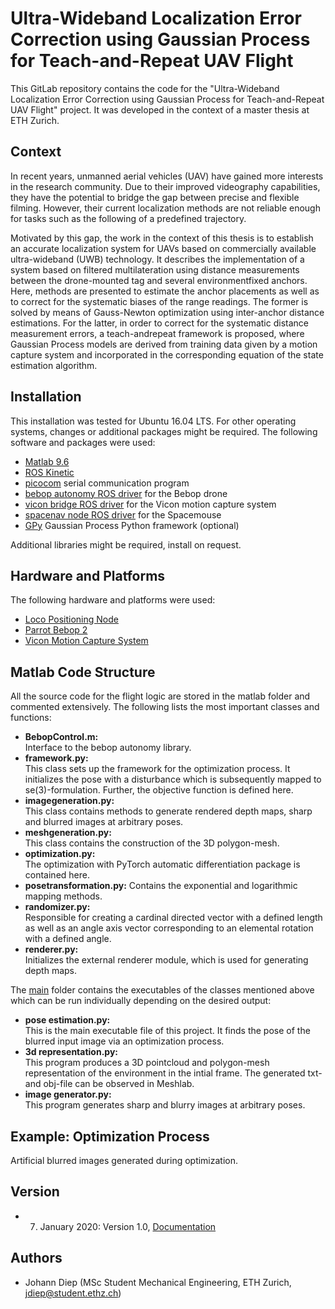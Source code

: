 # Ultra-Wideband Localization Error Correction using Gaussian Process for Teach-and-Repeat UAV Flight

This GitLab repository contains the code for the "Ultra-Wideband Localization Error Correction using Gaussian Process for Teach-and-Repeat UAV Flight" project. It was developed in the context of a master thesis at ETH Zurich.

## Context

In recent years, unmanned aerial vehicles (UAV) have gained more interests in the research community. Due to their improved videography capabilities, they have the potential to bridge the gap between precise and flexible filming. However, their current localization methods are
not reliable enough for tasks such as the following of a predefined trajectory.

Motivated by this gap, the work in the context of this thesis is to establish an accurate localization system for UAVs based on commercially available ultra-wideband (UWB) technology. It describes the implementation of a system based on filtered multilateration using distance measurements between the drone-mounted tag and several environmentfixed anchors. Here, methods are presented to estimate the anchor placements as well as to correct for the systematic biases of the range readings. The former is solved by means of Gauss-Newton optimization using inter-anchor distance estimations. For the latter, in order to correct for the systematic distance measurement errors, a teach-andrepeat framework is proposed, where Gaussian Process models are derived from training data given by a motion capture system and incorporated in the corresponding equation of the state estimation algorithm.

## Installation

This installation was tested for Ubuntu 16.04 LTS. For other operating systems, changes or additional packages might be required. The following software and packages were used:

* [Matlab 9.6](https://www.mathworks.com/products/matlab.html)
* [ROS Kinetic](http://wiki.ros.org/kinetic/Installation/Ubuntu)
* [picocom](https://www.github.com/npat-efault/picocom) serial communication program
* [bebop autonomy ROS driver](https://www.bebop-autonomy.readthedocs.io/en/latest/) for the Bebop drone
* [vicon bridge ROS driver](http://wiki.ros.org/vicon_bridge) for the Vicon motion capture system
* [spacenav node ROS driver](http://wiki.ros.org/spacenav_node) for the Spacemouse
* [GPy](https://www.github.com/SheffieldML/GPy) Gaussian Process Python framework (optional)

Additional libraries might be required, install on request.

## Hardware and Platforms

The following hardware and platforms were used:

* [Loco Positioning Node](https://www.bitcraze.io/loco-pos-node/)
* [Parrot Bebop 2](https://www.parrot.com/us/drones/parrot-bebop-2)
* [Vicon Motion Capture System](https://www.vicon.com/)

## Matlab Code Structure

All the source code for the flight logic are stored in the matlab folder and commented extensively. The following lists the most important classes and functions:

* **BebopControl.m:**<br/>
 Interface to the bebop autonomy library.
* **framework.py:**<br/>
This class sets up the framework for the optimization process. It initializes the pose with a disturbance which is subsequently mapped to se(3)-formulation. Further, the objective function is defined here.
* **imagegeneration.py:**<br/>
This class contains methods to generate rendered depth maps, sharp and blurred images at arbitrary poses.
* **meshgeneration.py:**<br/>
This class contains the construction of the 3D polygon-mesh.
* **optimization.py:**<br/>
The optimization with PyTorch automatic differentiation package is contained here.
* **posetransformation.py:**
Contains the exponential and logarithmic mapping methods.
* **randomizer.py:**<br/> 
Responsible for creating a cardinal directed vector with a defined length as well as an angle axis vector corresponding to an elemental rotation with a defined angle.
* **renderer.py:**<br/> 
Initializes the external renderer module, which is used for generating depth maps.

The [main](https://gitlab.com/jdiep/semester-thesis/tree/master/neural_mesh_renderer/OBMBACPE) folder contains the executables of the classes mentioned above which can be run individually depending on the desired output:

* **pose estimation.py:**<br/>
This is the main executable file of this project. It finds the pose of the blurred input image via an optimization process.
* **3d representation.py:**<br/> 
This program produces a 3D pointcloud and polygon-mesh representation of the environment in the intial frame. The generated txt- and obj-file can be observed in Meshlab.
* **image generator.py:**<br/> 
This program generates sharp and blurry images at arbitrary poses.

## Example: Optimization Process

Artificial blurred images generated during optimization.


## Version

* 7. January 2020: Version 1.0, [Documentation](https://gitlab.com/jdiep/semester-thesis/tree/master/documentation)

## Authors

* Johann Diep (MSc Student Mechanical Engineering, ETH Zurich, jdiep@student.ethz.ch)